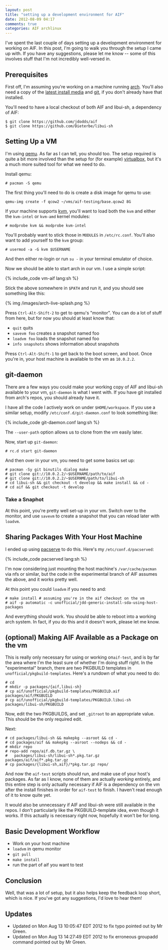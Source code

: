 ```yaml
---
layout: post
title: "setting up a development environment for AIF"
date: 2012-08-09 04:17
comments: true
categories: AIF archlinux
---
```


I've spent the last couple of days setting up a development environment for
working on AIF. In this post, I'm going to walk you through the setup I came up
with. If you have any suggestions, please let me know -- some of this involves
stuff that I'm not incredibly well-versed in.

## Prerequisites ##

First off, I'm assuming you're working on a machine running
[arch](http://archlinux.org). You'll also need a copy of the
[latest install media](http://www.archlinux.org/download/) and
[git](http://git-scm.com/), if you don't already have that installed.

You'll need to have a local checkout of both AIF and libui-sh, a dependency of
AIF:

```
$ git clone https://github.com/jdodds/aif
$ git clone https://github.com/Dieterbe/libui-sh
```

## Setting Up a VM ##

I'm using [qemu](http://wiki.qemu.org/Main_Page). As far as I can tell, you
should too. The setup required is quite a bit more involved than the setup
for (for example) [virtualbox](http://www.virtualbox.org), but it's a much more
suited tool for what we need to do.

Install qemu:

```
# pacman -S qemu
```

The first thing you'll need to do is create a disk image for qemu to use:

```
qemu-img create -f qcow2 ~/vms/aif-testing/base.qcow2 8G
```

If your machine supports [kvm](http://www.linux-kvm.org/page/Main_Page), you'll
want to load both the `kvm` and either the `kvm-intel` or `kvm-amd` kernel
modules:

```
# modprobe kvm && modprobe kvm-intel
```

You'll probably want to stick those in `MODULES` in `/etc/rc.conf`. You'll also
want to add yourself to the `kvm` group:

```
# usermod -a -G kvm $USERNAME
```

And then either re-login or run `su -` in your terminal emulator of choice.

Now we should be able to start arch in our vm. I use a simple script:

{% include_code vm-aif lang:sh %}

Stick the above somewhere in `$PATH` and run it, and you should see something
like this:

{% img /images/arch-live-splash.png %}

Press `Ctrl-Alt-Shift-2` to get to qemu's "monitor". You can do a lot of stuff
from here, but for now you should at least know that:

+ `quit` quits
+ `savevm foo` creates a snapshot named foo
+ `loadvm foo` loads the snapshot named foo
+ `info snapshots` shows information about snapshots

Press `Ctrl-Alt-Shift-1` to get back to the boot screen, and boot. Once you're
in, your host machine is available to the vm as `10.0.2.2`.

## git-daemon ##

There are a few ways you could make your working copy of AIF and libui-sh
available to your vm, `git-daemon` is what I went with. If you have git
installed from arch's repos, you should already have it.

I have all the code I actively work on under `$HOME/workspace`. If you use a
similar setup, modify `/etc/conf.d/git-daemon.conf` to look something like:

{% include_code git-daemon.conf lang:sh %}

The `--user-path` option allows us to clone from the vm easily later.

Now, start up `git-daemon`:

```
# rc.d start git-daemon
```

And then over in your vm, you need to get some basics set up:

```
# pacman -Sy git binutils dialog make
# git clone git://10.0.2.2/~$USERNAME/path/to/aif
# git clone git://10.0.2.2/~$USERNME/path/to/libui-sh
# cd libui-sh && git checkout -t develop && make install && cd -
# cd aif && git checkout -t develop
```

### Take a Snaphot ###

At this point, you're pretty well set-up in your vm. Switch over to the monitor,
and use `savevm` to create a snapshot that you can reload later with `loadvm`.

## Sharing Packages With Your Host Machine ##

I ended up using [pacserve](http://xyne.archlinux.ca/projects/pacserve) to do
this. Here's my `/etc/conf.d/pacserved`:

{% include_code pacserved lang:sh %}

I'm now considering just mounting the host machine's `/var/cache/pacman` via nfs
or similar, but the code in the experimental branch of AIF assumes the above,
and it works pretty well.

At this point you could `loadvm` if you need to and:

```
# make install # assuming you're in the aif checkout on the vm
# aif -p automatic -c unofficial/jdd-generic-install-sda-using-host-packages
```

And everything should work. You should be able to reboot into a working arch
system. In fact, if you do this and it doesn't work, please let me know.

## (optional) Making AIF Available as a Package on the vm ##

This is really only necessary for using or working on`aif-test`, and is by far
the area where I'm the least sure of whether I'm doing stuff right. In the
"experimental" branch, there are two PKGBUILD templates in
`unofficial/pkgbuild-templates`. Here's a rundown of what you need to do:

```
# cd
# mkdir -p packages/{aif,libui-sh}
# cp aif/unofficial/pkgbuild-templates/PKGBUILD.aif packages/aif/PKGBUILD
# cp aif/unofficial/pkgbuild-templates/PKGBUILD.libui-sh packages/libui-sh/PKGBUILD
```

Now, edit the two PKGBUILDS, and set `_gitroot` to an appropriate value. This
should be the only required edit.

Next:

```
# cd packages/libui-sh && makepkg --asroot && cd -
# cd packages/aif && makepkg --asroot --nodeps && cd -
# mkdir repo
# repo-add repo/aif.db.tar.gz \
#   packages/libui-sh/libui-sh*.pkg.tar.gz packages/aif/aif*.pkg.tar.gz
# cp packages/{libui-sh,aif}/*pkg.tar.gz repo/
```

And now the `aif-test` scripts should run, and make use of your host's
packages. As far as I know, none of them are actually *working* entirely, and
this entire step is only actually necessary if AIF is a dependency on the vm
after the install finishes in order for `aif-test` to finish. I haven't read
enough of it to know quite yet.

It would also be unnecessary if AIF and libui-sh were still available in the
repos. I don't particularly like the PKGBUILD-template idea, even though it
works. If this actually is necessary right now, hopefully it won't be for long.

## Basic Development Workflow ##

+ Work on your host machine
+ `loadvm` in qemu monitor
+ `git pull`
+ `make install`
+ run the part of aif you want to test

## Conclusion ##

Well, that was a lot of setup, but it also helps keep the feedback loop short,
which is nice. If you've got any suggestions, I'd love to hear them!


## Updates ##

+ Updated on Mon Aug 13 10:05:47 EDT 2012 to fix typo pointed out by Mr Green.
+ Updated on Mon Aug 13 14:27:49 EDT 2012 to fix erroneous groupadd command
  pointed out by Mr Green.
